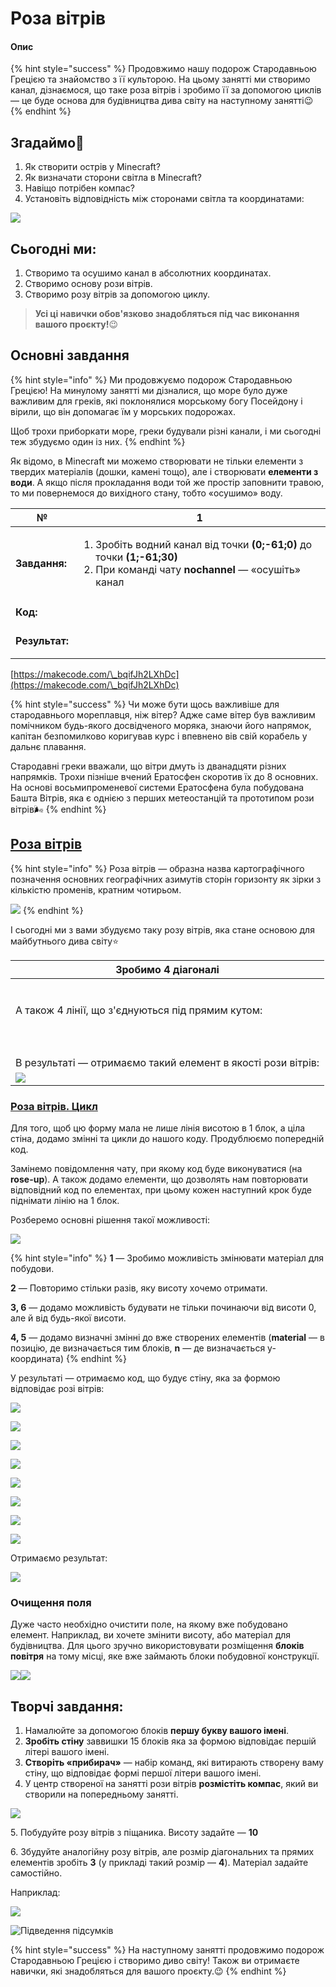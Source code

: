 # Роза вітрів

#### Опис

{% hint style="success" %}
Продовжимо нашу подорож Стародавньою Грецією та знайомство з її культорою. На цьому занятті ми створимо канал, дізнаємося, що таке роза вітрів і зробимо її за допомогою циклів — це буде основа для будівництва дива світу на наступному занятті😉
{% endhint %}

## Згадаймо🤔

1. Як створити острів у Minecraft?&#x20;
2. Як визначати сторони світла в Minecraft?&#x20;
3. Навіщо потрібен компас?
4. Установіть відповідність між сторонами світла та координатами:

![](<.gitbook/assets/image (16).png>)

## Сьогодні ми:

1. Створимо та осушимо канал в абсолютних координатах.&#x20;
2. Створимо основу рози вітрів.&#x20;
3. Створимо розу вітрів за допомогою циклу.&#x20;

> **Усі ці навички обов'язково знадобляться під час виконання вашого проєкту!**😉

## Основні завдання

{% hint style="info" %}
Ми продовжуємо подорож Стародавньою Грецією! На минулому занятті ми дізналися, що море було дуже важливим для греків, які поклонялися морському богу Посейдону і вірили, що він допомагає їм у морських подорожах.&#x20;

Щоб трохи приборкати море, греки будували різні канали, і ми сьогодні теж збудуємо один із них.
{% endhint %}

Як відомо, в Minecraft ми можемо створювати не тільки елементи з твердих матеріалів (дошки, камені тощо), але і створювати **елементи з води**. А якщо після прокладання води той же простір заповнити травою, то ми повернемося до вихідного стану, тобто «осушимо» воду.

| **№**          | **1**                                                                                                                                                                                  |
| -------------- | -------------------------------------------------------------------------------------------------------------------------------------------------------------------------------------- |
| **Завдання:**  | <ol><li>Зробіть водний канал від точки <strong>(0;-61;0)</strong> до точки <strong>(1;-61;30)</strong></li><li>При команді чату <strong>nochannel</strong> — «осушіть» канал</li></ol> |
| **Код:**       | <p></p><p><img src=".gitbook/assets/22.png" alt=""><img src=".gitbook/assets/23 (1).png" alt=""></p>                                                                                   |
| **Результат:** | <p><img src=".gitbook/assets/image (25).png" alt=""></p><p><img src=".gitbook/assets/image (8).png" alt=""></p>                                                                        |

[https://makecode.com/\_bqifJh2LXhDc](https://makecode.com/\_bqifJh2LXhDc)

{% hint style="success" %}
Чи може бути щось важливіше для стародавнього мореплавця, ніж вітер? Адже саме вітер був важливим помічником будь-якого досвідченого моряка, знаючи його напрямок, капітан безпомилково коригував курс і впевнено вів свій корабель у дальнє плавання.

Стародавні греки вважали, що вітри дмуть із дванадцяти різних напрямків. Трохи пізніше вчений Ератосфен скоротив їх до 8 основних. На основі восьмипроменевої системи Ератосфена була побудована Башта Вітрів, яка є однією з перших метеостанцій та прототипом рози вітрів🌬
{% endhint %}

## [Роза вітрів](https://makecode.com/\_AeWU9DAE23D9)

{% hint style="info" %}
Роза вітрів — образна назва картографічного позначення основних географічних азимутів сторін горизонту як зірки з кількістю променів, кратним чотирьом.

![](<.gitbook/assets/image (22).png>)
{% endhint %}

І сьогодні ми з вами збудуємо таку розу вітрів, яка стане основою для майбутнього дива світу⭐️

| Зробимо 4 діагоналі                                                                                                                                                                             |
| ----------------------------------------------------------------------------------------------------------------------------------------------------------------------------------------------- |
| <p><img src=".gitbook/assets/24.png" alt=""><br><img src=".gitbook/assets/25.png" alt=""><br><img src=".gitbook/assets/26 (2).png" alt=""><br><img src=".gitbook/assets/27.png" alt=""></p>     |
| А також 4 лінії, що з'єднуються під прямим кутом:                                                                                                                                               |
| <p><br><img src=".gitbook/assets/28 (3).png" alt=""><br><img src=".gitbook/assets/29.png" alt=""><br><img src=".gitbook/assets/30.png" alt=""><br><img src=".gitbook/assets/31.png" alt=""></p> |
| В результаті — отримаємо такий елемент в якості рози вітрів:                                                                                                                                    |
| ![](<.gitbook/assets/image (27).png>)                                                                                                                                                           |

### ****[**Роза вітрів. Цикл**](https://makecode.com/\_5p615kWWaDbF)****

Для того, щоб цю форму мала не лише лінія висотою в 1 блок, а ціла стіна, додамо змінні та цикли до нашого коду. Продублюємо попередній код.&#x20;

Замінемо повідомлення чату, при якому код буде виконуватися (на **rose-up**). А також додамо елементи, що дозволять нам повторювати відповідний код по елементах, при цьому кожен наступний крок буде піднімати лінію на 1 блок.&#x20;

Розберемо основні рішення такої можливості:

![](<.gitbook/assets/image (6).png>)

{% hint style="info" %}
**1** — Зробимо можливість змінювати матеріал для побудови.&#x20;

**2** — Повторимо стільки разів, яку висоту хочемо отримати.&#x20;

**3, 6** — додамо можливість будувати не тільки починаючи від висоти 0, але й від будь-якої висоти.&#x20;

**4, 5** — додамо визначні змінні до вже створених елементів (**material** — в позицію, де визначається тим блоків, **n** — де визначається y-координата)
{% endhint %}

У результаті — отримаємо код, що будує стіну, яка за формою відповідає розі вітрів:

![](.gitbook/assets/32.png)

![](<.gitbook/assets/image (5).png>)

![](<.gitbook/assets/image (4).png>)

![](<.gitbook/assets/image (26).png>)

![](.gitbook/assets/image.png)

![](<.gitbook/assets/image (28).png>)

![](<.gitbook/assets/image (21).png>)

![](<.gitbook/assets/image (7).png>)

Отримаємо результат:

![](<.gitbook/assets/image (12).png>)

### Очищення поля

Дуже часто необхідно очистити поле, на якому вже побудовано елемент. Наприклад, ви хочете змінити висоту, або матеріал для будівництва. Для цього зручно використовувати розміщення **блоків повітря** на тому місці, яке вже займають блоки побудовної конструкції.

![](<.gitbook/assets/image (10).png>)![](<.gitbook/assets/image (13).png>)

## Творчі завдання:

1. Намалюйте за допомогою блоків **першу букву вашого імені**.
2. **Зробіть стіну** заввишки 15 блоків яка за формою відповідає першій літері вашого імені.
3. **Створіть «прибирач»** — набір команд, які витирають створену ваму стіну, що відповідає формі першої літери вашого імені.
4. У центр створеної на занятті рози вітрів **розмістіть компас**, який ви створили на попередньому занятті.

![](<.gitbook/assets/image (1).png>)

&#x20; 5\. Побудуйте розу вітрів з піщаника. Висоту задайте — **10**

&#x20; 6\. Збудуйте аналогійну розу вітрів, але розмір діагональних та прямих елементів зробіть **3** (у прикладі такий розмір — **4**). Матеріал задайте самостійно.&#x20;

Наприклад:

![](<.gitbook/assets/image (23).png>)

![Підведення підсумків](<.gitbook/assets/Group 2409.png>)

{% hint style="success" %}
На наступному занятті продовжимо подорож Стародавньою Грецією і створимо диво світу! Також ви отримаєте навички, які знадобляться для вашого проєкту.😉
{% endhint %}
